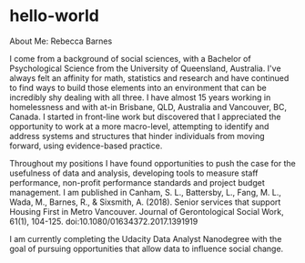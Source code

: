 # hello-world
About Me: Rebecca Barnes

I come from a background of social sciences, with a Bachelor of Psychological Science from the University of Queensland, Australia. I've 
always felt an affinity for math, statistics and research and have continued to find ways to build those elements into an environment that 
can be incredibly shy dealing with all three. I have almost 15 years working in homelessness and with at-in Brisbane, QLD, Australia
and Vancouver, BC, Canada. I started in front-line work but discovered that I appreciated the opportunity to work at a more macro-level,
attempting to identify and address systems and structures that hinder individuals from moving forward, using evidence-based practice.

Throughout my positions I have found opportunities to push the case for the usefulness of data and analysis, developing tools to measure
staff performance, non-profit performance standards and project budget management. I am published in Canham, S. L., Battersby, L., Fang, 
M. L., Wada, M., Barnes, R., & Sixsmith, A. (2018). Senior services that support Housing First in Metro Vancouver. Journal of 
Gerontological Social Work, 61(1), 104-125. doi:10.1080/01634372.2017.1391919

I am currently completing the Udacity Data Analyst Nanodegree with the goal of pursuing opportunities that allow data to influence social 
change. 
